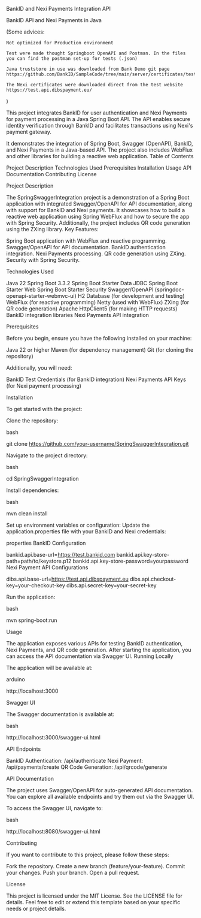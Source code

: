 BankID and Nexi Payments Integration API

BankID API and Nexi Payments in Java

(Some advices:

    Not optimized for Production environment

    Test were made thought Springboot OpenAPI and Postman. In the files you can find the postman set-up for tests (.json)

    Java truststore in use was downloaded from Bank Demo git page https://github.com/BankID/SampleCode/tree/main/server/certificates/test

    The Nexi certificates were downloaded direct from the test website https://test.api.dibspayment.eu/

)

This project integrates BankID for user authentication and Nexi Payments for payment processing in a Java Spring Boot API. The API enables secure identity verification through BankID and facilitates transactions using Nexi's payment gateway.

It demonstrates the integration of Spring Boot, Swagger (OpenAPI), BankID, and Nexi Payments in a Java-based API. The project also includes WebFlux and other libraries for building a reactive web application. Table of Contents

Project Description
Technologies Used
Prerequisites
Installation
Usage
API Documentation
Contributing
License

Project Description

The SpringSwaggerIntegration project is a demonstration of a Spring Boot application with integrated Swagger/OpenAPI for API documentation, along with support for BankID and Nexi payments. It showcases how to build a reactive web application using Spring WebFlux and how to secure the app with Spring Security. Additionally, the project includes QR code generation using the ZXing library. Key Features:

Spring Boot application with WebFlux and reactive programming.
Swagger/OpenAPI for API documentation.
BankID authentication integration.
Nexi Payments processing.
QR code generation using ZXing.
Security with Spring Security.

Technologies Used

Java 22
Spring Boot 3.3.2
    Spring Boot Starter Data JDBC
    Spring Boot Starter Web
    Spring Boot Starter Security
Swagger/OpenAPI (springdoc-openapi-starter-webmvc-ui)
H2 Database (for development and testing)
WebFlux (for reactive programming)
Netty (used with WebFlux)
ZXing (for QR code generation)
Apache HttpClient5 (for making HTTP requests)
BankID integration libraries
Nexi Payments API integration

Prerequisites

Before you begin, ensure you have the following installed on your machine:

Java 22 or higher
Maven (for dependency management)
Git (for cloning the repository)

Additionally, you will need:

BankID Test Credentials (for BankID integration)
Nexi Payments API Keys (for Nexi payment processing)

Installation

To get started with the project:

Clone the repository:

bash

git clone https://github.com/your-username/SpringSwaggerIntegration.git

Navigate to the project directory:

bash

cd SpringSwaggerIntegration

Install dependencies:

bash

mvn clean install

Set up environment variables or configuration: Update the application.properties file with your BankID and Nexi credentials:

properties
BankID Configuration

bankid.api.base-url=https://test.bankid.com bankid.api.key-store-path=path/to/keystore.p12 bankid.api.key-store-password=yourpassword
Nexi Payment API Configurations

dibs.api.base-url=https://test.api.dibspayment.eu dibs.api.checkout-key=your-checkout-key dibs.api.secret-key=your-secret-key

Run the application:

bash

mvn spring-boot:run

Usage

The application exposes various APIs for testing BankID authentication, Nexi Payments, and QR code generation. After starting the application, you can access the API documentation via Swagger UI. Running Locally

The application will be available at:

arduino

http://localhost:3000

Swagger UI

The Swagger documentation is available at:

bash

http://localhost:3000/swagger-ui.html

API Endpoints

BankID Authentication: /api/authenticate
Nexi Payment: /api/payments/create
QR Code Generation: /api/qrcode/generate

API Documentation

The project uses Swagger/OpenAPI for auto-generated API documentation. You can explore all available endpoints and try them out via the Swagger UI.

To access the Swagger UI, navigate to:

bash

http://localhost:8080/swagger-ui.html

Contributing

If you want to contribute to this project, please follow these steps:

Fork the repository.
Create a new branch (feature/your-feature).
Commit your changes.
Push your branch.
Open a pull request.

License

This project is licensed under the MIT License. See the LICENSE file for details. Feel free to edit or extend this template based on your specific needs or project details.
